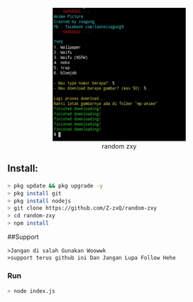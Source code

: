<p align="center">
<img src="https://raw.githubusercontent.com/z-zxq/anime-picture/main/Screenshot_20210713_165950.JPG" width="300" height="300"/>
<br>
random zxy
</p>

## Install:
```bash
> pkg update && pkg upgrade -y
> pkg install git
> pkg install nodejs
> git clone https://github.com/Z-zxQ/random-zxy
> cd random-zxy
> npm install
```

##Support
```ZxAgung
>Jangan di salah Gunakan Woowwk
>support terus github ini Dan Jangan Lupa Follow Hehe
```

### Run
```bash
> node index.js
```
